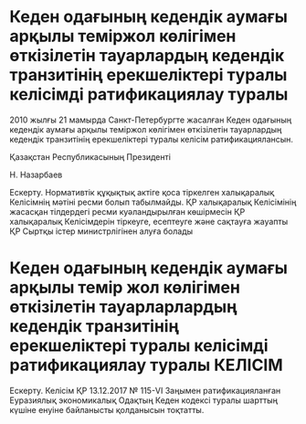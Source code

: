 # Кеден одағының кедендік аумағы арқылы теміржол көлігімен өткізілетін тауарлардың кедендік транзитінің ерекшеліктері туралы келісімді ратификациялау туралы

2010 жылғы 21 мамырда Санкт-Петербургте жасалған Кеден одағының кедендік аумағы арқылы теміржол көлігімен өткізілетін тауарлардың кедендік транзитінің ерекшеліктері туралы келісім ратификациялансын.

Қазақстан Республикасының Президенті

Н. Назарбаев

Ескерту. Нормативтік құқықтық актіге қоса тіркелген халықаралық Келісімнің мәтіні ресми болып табылмайды. ҚР халықаралық Келісімінің жасасқан тілдердегі ресми куәландырылған көшірмесін ҚР халықаралық Келісімдерін тіркеуге, есептеуге және сақтауға жауапты ҚР Сыртқы істер министрлігінен алуға болады

# Кеден одағының кедендік аумағы арқылы темір жол көлігімен өткізілетін тауарларлардың кедендік транзитінің ерекшеліктері туралы келісімді ратификациялау туралы КЕЛІСІМ

Ескерту. Келісім ҚР 13.12.2017 № 115-VI Заңымен ратификацияланған Еуразиялық экономикалық Одақтың Кеден кодексі туралы шарттың күшіне енуіне байланысты қолданысын тоқтатты.

